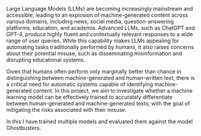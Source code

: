 Large Language Models (LLMs) are becoming increasingly mainstream and accessible, leading to an explosion of machine-generated content across various domains, including news, social media, question-answering platforms, education, and academia. Advanced LLMs, such as ChatGPT and GPT-4, produce highly fluent and contextually relevant responses to a wide range of user queries. While this capability makes LLMs appealing for automating tasks traditionally performed by humans, it also raises concerns about their potential misuse, such as disseminating misinformation and disrupting educational systems.

Given that humans often perform only marginally better than chance in distinguishing between machine-generated and human-written text, there is a critical need for automatic systems capable of identifying machine-generated content. In this project, we aim to investigate whether a machine learning model can be effectively trained to accurately differentiate between human-generated and machine-generated texts, with the goal of mitigating the risks associated with their misuse.

In this I have trained multiple models and evaluated them against the model Ghostbusters.  
